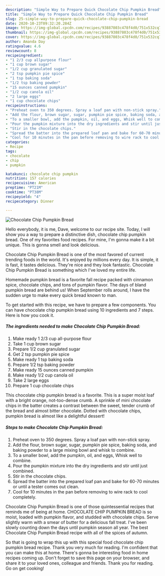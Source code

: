 ```yaml
---
description: "Simple Way to Prepare Quick Chocolate Chip Pumpkin Bread"
title: "Simple Way to Prepare Quick Chocolate Chip Pumpkin Bread"
slug: 25-simple-way-to-prepare-quick-chocolate-chip-pumpkin-bread
date: 2020-10-23T09:32:20.284Z
image: https://img-global.cpcdn.com/recipes/93887803c478f4d0/751x532cq70/chocolate-chip-pumpkin-bread-recipe-main-photo.jpg
thumbnail: https://img-global.cpcdn.com/recipes/93887803c478f4d0/751x532cq70/chocolate-chip-pumpkin-bread-recipe-main-photo.jpg
cover: https://img-global.cpcdn.com/recipes/93887803c478f4d0/751x532cq70/chocolate-chip-pumpkin-bread-recipe-main-photo.jpg
author: Amanda Day
ratingvalue: 4.6
reviewcount: 8
recipeingredient:
- "1 2/3 cup allpurpose flour"
- "1 cup brown sugar"
- "1/2 cup granulated sugar"
- "2 tsp pumpkin pie spice"
- "1 tsp baking soda"
- "1/2 tsp baking powder"
- "15 ounces canned pumpkin"
- "1/2 cup canola oil"
- "2 large eggs"
- "1 cup chocolate chips"
recipeinstructions:
- "Preheat oven to 350 degrees. Spray a loaf pan with non-stick spray."
- "Add the flour, brown sugar, sugar, pumpkin pie spice, baking soda, and baking powder to a large mixing bowl and whisk to combine."
- "To a smaller bowl, add the pumpkin, oil, and eggs, Whisk well to combine."
- "Pour the pumpkin mixture into the dry ingredients and stir until just combined."
- "Stir in the chocolate chips."
- "Spread the batter into the prepared loaf pan and bake for 60-70 minutes or until a tester comes out clean."
- "Cool for 10 minutes in the pan before removing to wire rack to cool completely."
categories:
- Recipe
tags:
- chocolate
- chip
- pumpkin

katakunci: chocolate chip pumpkin 
nutrition: 157 calories
recipecuisine: American
preptime: "PT21M"
cooktime: "PT38M"
recipeyield: "4"
recipecategory: Dinner

---
```



![Chocolate Chip Pumpkin Bread](https://img-global.cpcdn.com/recipes/93887803c478f4d0/751x532cq70/chocolate-chip-pumpkin-bread-recipe-main-photo.jpg)

Hello everybody, it is me, Dave, welcome to our recipe site. Today, I will show you a way to prepare a distinctive dish, chocolate chip pumpkin bread. One of my favorites food recipes. For mine, I'm gonna make it a bit unique. This is gonna smell and look delicious.

Chocolate Chip Pumpkin Bread is one of the most favored of current trending foods in the world. It's enjoyed by millions every day. It is simple, it is fast, it tastes delicious. They're nice and they look fantastic. Chocolate Chip Pumpkin Bread is something which I've loved my entire life.

Homemade pumpkin bread is a favorite fall recipe packed with cinnamon spice, chocolate chips, and tons of pumpkin flavor. The days of bland pumpkin bread are behind us! When September rolls around, I have the sudden urge to make every quick bread known to man.


To get started with this recipe, we have to prepare a few components. You can have chocolate chip pumpkin bread using 10 ingredients and 7 steps. Here is how you cook it.

<!--inarticleads1-->

##### The ingredients needed to make Chocolate Chip Pumpkin Bread:

1. Make ready 1 2/3 cup all-purpose flour
1. Take 1 cup brown sugar
1. Prepare 1/2 cup granulated sugar
1. Get 2 tsp pumpkin pie spice
1. Make ready 1 tsp baking soda
1. Prepare 1/2 tsp baking powder
1. Make ready 15 ounces canned pumpkin
1. Make ready 1/2 cup canola oil
1. Take 2 large eggs
1. Prepare 1 cup chocolate chips


This chocolate chip pumpkin bread is a favorite. This is a super moist loaf with a bright orange, not-too-dense crumb. A sprinkle of mini chocolate chips in the batter creates a contrast between the sweet, tender crumb of the bread and almost bitter chocolate. Dotted with chocolate chips, pumpkin bread is almost like a delightful dessert! 

<!--inarticleads2-->

##### Steps to make Chocolate Chip Pumpkin Bread:

1. Preheat oven to 350 degrees. Spray a loaf pan with non-stick spray.
1. Add the flour, brown sugar, sugar, pumpkin pie spice, baking soda, and baking powder to a large mixing bowl and whisk to combine.
1. To a smaller bowl, add the pumpkin, oil, and eggs, Whisk well to combine.
1. Pour the pumpkin mixture into the dry ingredients and stir until just combined.
1. Stir in the chocolate chips.
1. Spread the batter into the prepared loaf pan and bake for 60-70 minutes or until a tester comes out clean.
1. Cool for 10 minutes in the pan before removing to wire rack to cool completely.


Chocolate Chip Pumpkin Bread is one of those quintessential recipes that reminds me of being at home. CHOCOLATE CHIP PUMPKIN BREAD is so moist, loaded with pumpkin flavor, and studded with chocolate chips. Serve slightly warm with a smear of butter for a delicious fall treat. I&#39;ve been slowly counting down the days until pumpkin season all year. The best Chocolate Chip Pumpkin Bread recipe with all of the spices of autumn. 

So that is going to wrap this up with this special food chocolate chip pumpkin bread recipe. Thank you very much for reading. I'm confident that you can make this at home. There's gonna be interesting food in home recipes coming up. Don't forget to save this page on your browser, and share it to your loved ones, colleague and friends. Thank you for reading. Go on get cooking!
